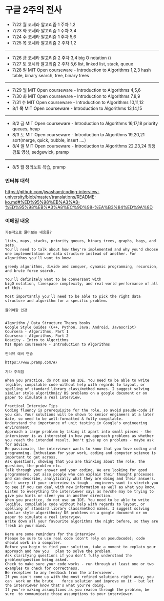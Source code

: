 # 구글 2주의 전사


- 7/22 월 코세라 알고리즘 1 주차 1,2
- 7/23 화 코세라 알고리즘 1 주차 3,4
- 7/24 수 코세라 알고리즘 1 주차 5,6
- 7/25 목 코세라 알고리즘 2 주차 1,2
---
- 7/26 금 코세라 알고리즘 2 주차 3,4
       big O notation ()
- 7/27 토 코세라 알고리즘 2 주차 5,6
       list, linked list, stack, queue
- 7/28 일 MIT Open courseware - Introduction to Algorithms 1,2,3
       hash table, binary search, tree, binary trees
---       
- 7/29 월 MIT Open courseware - Introduction to Algorithms 4,5,6
- 7/30 화 MIT Open courseware - Introduction to Algorithms 7,8,9
- 7/31 수 MIT Open courseware - Introduction to Algorithms 10,11,12
- 8/1 목 MIT Open courseware - Introduction to Algorithms 13,14,15
---
- 8/2 금 MIT Open courseware - Introduction to Algorithms 16,17,18
      priority queues, heap
- 8/3 토 MIT Open courseware - Introduction to Algorithms 19,20,21
      sort(merge, quick, bubble, insert ....)
- 8/4 일 MIT Open courseware - Introduction to Algorithms 22,23,24
      최정 검토 영상, sedgewick, pramp
---
- 8/5 월 정리노트 복습, pramp

### 인터뷰 대학

https://github.com/jwasham/coding-interview-university/blob/master/translations/README-ko.md#%ED%95%98%EB%A3%A8-%ED%95%98%EB%A3%A8%EC%9D%98-%EA%B3%84%ED%9A%8D

### 이메일 내용

```
기본적으로 물어보는 내용들?

lists, maps, stacks, priority queues, binary trees, graphs, bags, and sets.
You'll need to talk about how they're implemented and why you'd choose one implementation or data structure instead of another. For algorithms you'll want to know

greedy algorithms, divide and conquer, dynamic programming, recursion, and brute force search.

You'll definitely want to be conversant with
big­O notation, time­space complexity, and real world performance of all of this.

Most importantly you'll need to be able to pick the right data structure and algorithm for a specific problem.

들어야할 인강


Algorithm / Data Structure Theory books
Google Style Guides (C++, Python, Java; Android, Javascript)
Coursera - Algorithms, Part 1
Coursera - Algorithms, Part 2
Udacity - Intro to Algorithms
MIT Open courseware - Introduction to Algorithms

인터뷰 예비 연습

https://www.pramp.com/#/ 

기타 주의점

When you practice, do not use an IDE. You need to be able to write legible, compilable code without help with regards to layout, or spelling of standard library class/method names. I suggest solving similar style algorithmic/ DS problems on a google document or on paper to simulate a real interview. 

Practical Interview Tips
Coding fluency is prerequisite for the role, so avoid pseudo-code if you can. Your solutions will be shown to senior engineers at a later date, so need to be well-formatted & fully compilable.
Understand the importance of unit testing in Google's engineering environment
Approach a large problem by taking it apart into small pieces - the interviewer is as interested in how you approach problems as whether you reach the intended result. Don't give up on problems - maybe ask for advice.
Be passionate, the interviewer wants to know that you love coding and programming. Enthusiasm for your work, coding and computer science is important to get across.
Ask questions, showing that you are thinking about the role, the question, the problem etc.
Talk through your answer and your coding. We are looking for good programmers, but also people who can explain their thought processes and can describe, analytically what they are doing and their answers.
Don't worry if your interview is tough - engineers want to stretch you to see if you can deal with new information as well as what you know.
Listen to everything the interviewer says as he/she may be trying to give you hints or steer you in another direction.
When you practice, do not use an IDE. You need to be able to write legible, compilable code without help with regards to layout, or spelling of standard library class/method names. I suggest solving similar style algorithmic/ DS problems on a google document or on paper to simulate a real interview. 
Write down all your favourite algorithms the night before, so they are fresh in your mind.

Here are some reminders for the interview
Please be sure to use real code (don't rely on pseudocode); code should work in a compiler.
Before you begin to find your solution, take a moment to explain your  approach and how you   plan to solve the problem.
Ask clarifying questions if you don't fully understand the problem/question being asked.
Check to make sure your code works - run through at least one or two  examples to check for correctness.
Be receptive to any feedback from the interviewer.
If you can't come up with the most refined solutions right away, you can  work on the brute    force solution and improve on it - but let the interviewer know that's what you're doing.
If you're making assumptions as you reason through the problem, be sure  to communicate those assumptions to your interviewer.
```

